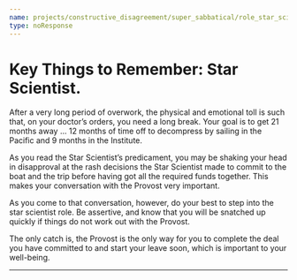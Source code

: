 ```yaml
---
name: projects/constructive_disagreement/super_sabbatical/role_star_scientist_pep_talk.md
type: noResponse
---
```


# Key Things to Remember: Star Scientist.

After a very long period of overwork, the physical and emotional toll is such that, on your doctor’s orders, you need a long break. Your goal is to get 21 months away ... 12 months of time off to decompress by sailing in the Pacific and 9 months in the Institute. 

As you read the Star Scientist’s predicament, you may be shaking your head in disapproval at the rash decisions the Star Scientist made to commit to the boat and the trip before having got all the required funds together. This makes your conversation with the Provost very important. 

As you come to that conversation, however, do your best to step into the star scientist role. Be assertive, and know that you will be snatched up quickly if things do not work out with the Provost. 

The only catch is, the Provost is the only way for you to complete the deal you have committed to and start your leave soon, which is important to your well-being. 

---